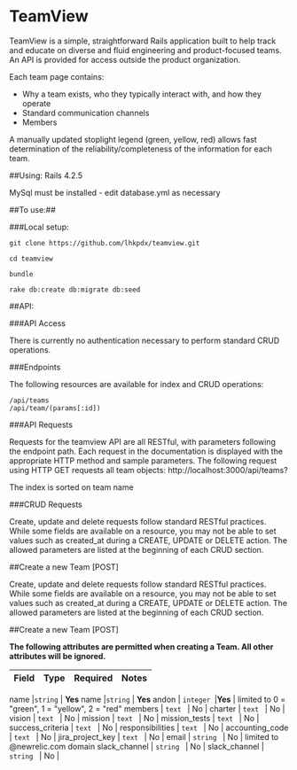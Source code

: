# TeamView

TeamView is a simple, straightforward Rails application built to help track and educate on diverse and fluid engineering and product-focused teams.  An API is provided for access outside the product organization.

Each team page contains:

* Why a team exists, who they typically interact with, and how they operate
* Standard communication channels
* Members

A manually updated stoplight legend (green, yellow, red) allows fast determination of the reliability/completeness of the information for each team.


##Using:
Rails 4.2.5

MySql must be installed - edit database.yml as necessary

##To use:##

###Local setup:

```
git clone https://github.com/lhkpdx/teamview.git

cd teamview

bundle

rake db:create db:migrate db:seed
```


##API:

###API Access

There is currently no authentication necessary to perform standard CRUD operations.

###Endpoints

The following resources are available for index and CRUD operations:

```
/api/teams
/api/team/(params[:id])
```

###API Requests

Requests for the teamview API are all RESTful, with parameters following the endpoint path. Each request in the documentation is displayed with the appropriate HTTP method and sample parameters. The following request using HTTP GET requests all team objects: http://localhost:3000/api/teams?

The index is sorted on team name

###CRUD Requests


Create, update and delete requests follow standard RESTful practices. While some fields are available on a resource, you may not be able to set values such as created_at during a CREATE, UPDATE or DELETE action. The allowed parameters are listed at the beginning of each CRUD section.

##Create a new Team [POST]

Create, update and delete requests follow standard RESTful practices. While some fields are available on a resource, you may not be able to set values such as created_at during a CREATE, UPDATE or DELETE action. The allowed parameters are listed at the beginning of each CRUD section.

##Create a new Team [POST]


**The following attributes are permitted when creating a Team.  All other attributes will be ignored.**

|Field	|Type	|Required	|Notes  
|---|---|---|---

name |`string` | **Yes**
name |`string` | **Yes**
andon |	`integer `|**Yes**  |   limited to 0 = "green", 1 = "yellow", 2 = "red"
members | `text ` | No	|
charter | `text ` | No	|
vision | `text ` | No	|
mission | `text ` | No	|
mission_tests | `text ` | No	|
success_criteria | `text ` | No	|
responsibilities | `text ` | No	|
accounting_code | `text ` | No	|
jira_project_key | `text ` | No	|
email | `string ` | No	| limited to @newrelic.com domain
slack_channel | `string ` | No	|
slack_channel | `string ` | No	|
